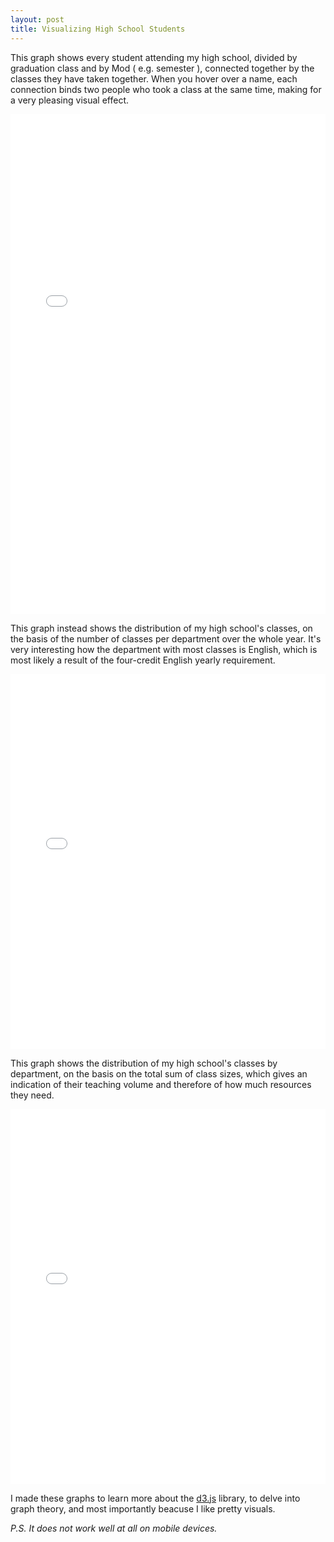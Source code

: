 ```yaml
---
layout: post
title: Visualizing High School Students
---
```


This graph shows every student attending my high school, divided by graduation class and by Mod ( e.g. semester ), connected together by the classes they have taken together. When you hover over a name, each connection binds two people who took a class at the same time, making for a very pleasing visual effect.

<iframe style="width:100%;height:800px" src="/public/post-data/visualizing-students/bundle.html" frameBorder="0"></iframe>  

This graph instead shows the distribution of my high school's classes, on the basis of the number of classes per department over the whole year. It's very interesting how the department with most classes is English, which is most likely a result of the four-credit English yearly requirement.

<iframe style="width:100%;height:600px;overflow:hide;margin-top:0px" src="/public/post-data/visualizing-students/pie.html" frameBorder="0" scrolling="no"></iframe>

This graph shows the distribution of my high school's classes by department, on the basis on the total sum of class sizes, which gives an indication of their teaching volume and therefore of how much resources they need.

<iframe style="width:100%;height:600px;overflow:hide;margin-top:0px" src="/public/post-data/visualizing-students/pie3.html" frameBorder="0" scrolling="no"></iframe>


I made these graphs to learn more about the [d3.js](https://d3js.org/) library, to delve into graph theory, and most importantly beacuse I like pretty visuals.

*P.S. It does not work well at all on mobile devices.*
